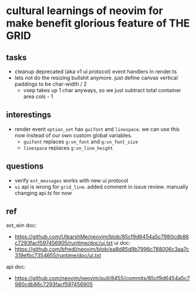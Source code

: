 # cultural learnings of neovim for make benefit glorious feature of THE GRID

## tasks
- cleanup deprecated (aka v1 ui protocol) event handlers in render.ts
- lets not do the resizing bullshit anymore. just define canvas vertical
  paddings to be char-width / 2
  - vsep takes up 1 char anyways, so we just subtract total container area cols - 1

## interestings
- render event `option_set` has `guifont` and `linespace`. we can use this now instead of our own custom global variables.
  - `guifont` replaces `g:vn_font` and `g:vn_font_size`
  - `linespace` replaces `g:vn_line_height`

## questions
- verify `ext_messages` works with new ui protocol
- `ui` api is wrong for `grid_line`. added comment in issue review. manually changing api.ts for now

## ref
ext_win doc:
- https://github.com/UtkarshMe/neovim/blob/85cf9d6454a5c7980cdb86c7293facf597456905/runtime/doc/ui.txt 
ui doc:
- https://github.com/bfredl/neovim/blob/ea8d85d9b7996c788006c3aa7c319efbc7354655/runtime/doc/ui.txt

api doc:
- https://github.com/neovim/neovim/pull/8455/commits/85cf9d6454a5c7980cdb86c7293facf597456905
